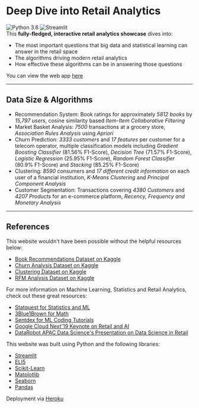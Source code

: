 # Deep Dive into Retail Analytics
![Python 3.6](https://img.shields.io/badge/Python-3.6-brightgreen.svg) ![Streamlit](https://img.shields.io/badge/Streamlit-Library-orange.svg)<br>
This **fully-fledged, interactive retail analytics showcase** dives into:
- The most important questions that big data and statistical learning can answer in the retail space
- The algorithms driving modern retail analytics
- How effective these algorithms can be in answering those questions 

You can view the web app [here](https://retail-analytics-showcase.herokuapp.com/)

---
## Data Size & Algorithms
- Recommendation System: Book ratings for approximately *5812 books* by *15,797 users*, cosine similarity based *Item-Item Collaborative Filtering*
- Market Basket Analysis: *7500* transactions at a grocery store, *Association Rules Analysis* using *Apriori*
- Churn Prediction: *3333 customers* and *17 features* per customer for a telecom operator, multiple classification models including *Gradient Boosting Classifier* (81.56% F1-Score), *Decision Tree* (71.57% F1-Score), *Logistic Regression* (25.95% F1-Score), *Random Forest Classifier* (80.9% F1-Score) and *Stacking* (85.25% F1-Score)
- Clustering: *8590* consumers and *17 different credit information* on each user of a financial institution, *K-Means Clustering* and *Principal Component Analysis*
- Customer Segmentation: Transactions covering *4380 Customers* and *4207 Products* for an e-commerce platform, *Recency, Frequency and Monetary Analysis*

---
## References
This website wouldn't have been possible without the helpful resources below:
- [Book Recommendations Dataset on Kaggle](https://www.kaggle.com/saurabhbagchi/books-dataset)
- [Churn Analysis Dataset on Kaggle](https://www.kaggle.com/sandipdatta/customer-churn-analysis)
- [Clustering Dataset on Kaggle](https://www.kaggle.com/ankits29/credit-card-customer-clustering-with-explanation)
- [RFM Analysis Dataset on Kaggle](https://www.kaggle.com/roshansharma/online-retail) 

For more information on Machine Learning, Statistics and Retail Analytics, check out these great resources:
- [Statquest for Statistics and ML](https://www.youtube.com/user/joshstarmer)
- [3Blue1Brown for Math](https://www.youtube.com/channel/UCYO_jab_esuFRV4b17AJtAw)
- [Sentdex for ML Coding Tutorials](https://www.youtube.com/user/sentdex)
- [Google Cloud Next'19 Keynote on Retail and AI](https://www.youtube.com/watch?v=pKEmQ1VMxsM)
- [DataRobot APAC Data Science's Presentation on Data Science in Retail](https://www.youtube.com/watch?v=PThNpfd3waE) 

This website was built using Python and the following libraries:
- [Streamlit](https://docs.streamlit.io/en/stable/index.html)
- [ELI5](https://eli5.readthedocs.io/en/latest/overview.html)
- [Scikit-Learn](https://scikit-learn.org/)
- [Matplotlib](https://matplotlib.org/)
- [Seaborn](https://seaborn.pydata.org/)
- [Pandas](https://pandas.pydata.org/) 

Deployment via [Heroku](https://www.heroku.com/)
